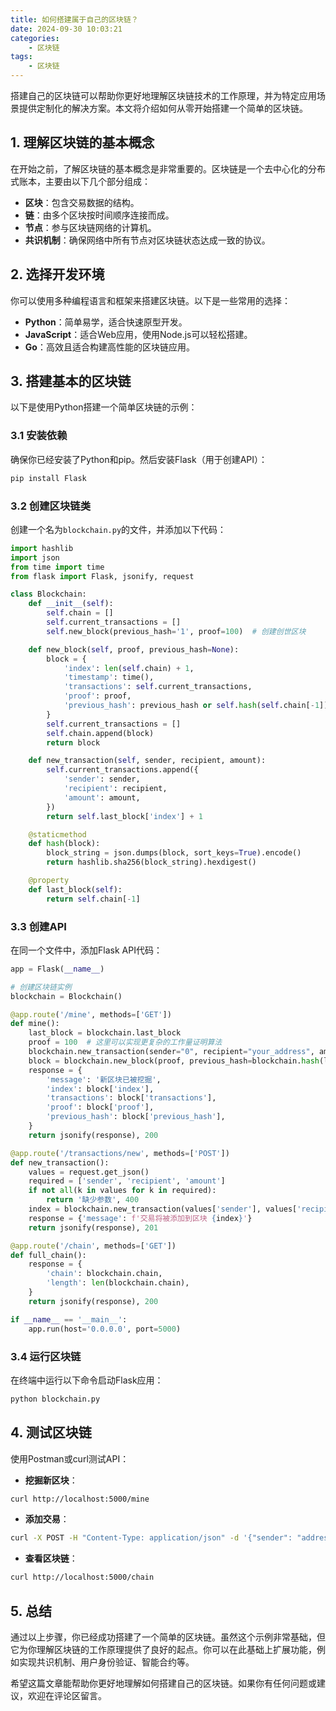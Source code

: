 ```yaml
---
title: 如何搭建属于自己的区块链？
date: 2024-09-30 10:03:21
categories:
    - 区块链
tags:
    - 区块链
---
```





搭建自己的区块链可以帮助你更好地理解区块链技术的工作原理，并为特定应用场景提供定制化的解决方案。本文将介绍如何从零开始搭建一个简单的区块链。

## 1. 理解区块链的基本概念

在开始之前，了解区块链的基本概念是非常重要的。区块链是一个去中心化的分布式账本，主要由以下几个部分组成：

- **区块**：包含交易数据的结构。
- **链**：由多个区块按时间顺序连接而成。
- **节点**：参与区块链网络的计算机。
- **共识机制**：确保网络中所有节点对区块链状态达成一致的协议。

## 2. 选择开发环境

你可以使用多种编程语言和框架来搭建区块链。以下是一些常用的选择：

- **Python**：简单易学，适合快速原型开发。
- **JavaScript**：适合Web应用，使用Node.js可以轻松搭建。
- **Go**：高效且适合构建高性能的区块链应用。

## 3. 搭建基本的区块链

以下是使用Python搭建一个简单区块链的示例：

### 3.1 安装依赖

确保你已经安装了Python和pip。然后安装Flask（用于创建API）：

```bash
pip install Flask
```

### 3.2 创建区块链类

创建一个名为`blockchain.py`的文件，并添加以下代码：

```python
import hashlib
import json
from time import time
from flask import Flask, jsonify, request

class Blockchain:
    def __init__(self):
        self.chain = []
        self.current_transactions = []
        self.new_block(previous_hash='1', proof=100)  # 创建创世区块

    def new_block(self, proof, previous_hash=None):
        block = {
            'index': len(self.chain) + 1,
            'timestamp': time(),
            'transactions': self.current_transactions,
            'proof': proof,
            'previous_hash': previous_hash or self.hash(self.chain[-1]),
        }
        self.current_transactions = []
        self.chain.append(block)
        return block

    def new_transaction(self, sender, recipient, amount):
        self.current_transactions.append({
            'sender': sender,
            'recipient': recipient,
            'amount': amount,
        })
        return self.last_block['index'] + 1

    @staticmethod
    def hash(block):
        block_string = json.dumps(block, sort_keys=True).encode()
        return hashlib.sha256(block_string).hexdigest()

    @property
    def last_block(self):
        return self.chain[-1]
```

### 3.3 创建API

在同一个文件中，添加Flask API代码：

```python
app = Flask(__name__)

# 创建区块链实例
blockchain = Blockchain()

@app.route('/mine', methods=['GET'])
def mine():
    last_block = blockchain.last_block
    proof = 100  # 这里可以实现更复杂的工作量证明算法
    blockchain.new_transaction(sender="0", recipient="your_address", amount=1)
    block = blockchain.new_block(proof, previous_hash=blockchain.hash(last_block))
    response = {
        'message': '新区块已被挖掘',
        'index': block['index'],
        'transactions': block['transactions'],
        'proof': block['proof'],
        'previous_hash': block['previous_hash'],
    }
    return jsonify(response), 200

@app.route('/transactions/new', methods=['POST'])
def new_transaction():
    values = request.get_json()
    required = ['sender', 'recipient', 'amount']
    if not all(k in values for k in required):
        return '缺少参数', 400
    index = blockchain.new_transaction(values['sender'], values['recipient'], values['amount'])
    response = {'message': f'交易将被添加到区块 {index}'}
    return jsonify(response), 201

@app.route('/chain', methods=['GET'])
def full_chain():
    response = {
        'chain': blockchain.chain,
        'length': len(blockchain.chain),
    }
    return jsonify(response), 200

if __name__ == '__main__':
    app.run(host='0.0.0.0', port=5000)
```

### 3.4 运行区块链

在终端中运行以下命令启动Flask应用：

```bash
python blockchain.py
```

## 4. 测试区块链

使用Postman或curl测试API：

- **挖掘新区块**：

```bash
curl http://localhost:5000/mine
```

- **添加交易**：

```bash
curl -X POST -H "Content-Type: application/json" -d '{"sender": "address1", "recipient": "address2", "amount": 5}' http://localhost:5000/transactions/new
```

- **查看区块链**：

```bash
curl http://localhost:5000/chain
```

## 5. 总结

通过以上步骤，你已经成功搭建了一个简单的区块链。虽然这个示例非常基础，但它为你理解区块链的工作原理提供了良好的起点。你可以在此基础上扩展功能，例如实现共识机制、用户身份验证、智能合约等。

希望这篇文章能帮助你更好地理解如何搭建自己的区块链。如果你有任何问题或建议，欢迎在评论区留言。
